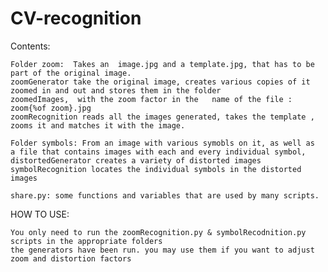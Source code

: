 # CV-recognition

Contents:

    Folder zoom:  Takes an  image.jpg and a template.jpg, that has to be part of the original image. 
    zoomGenerator take the original image, creates various copies of it zoomed in and out and stores them in the folder 
    zoomedImages,  with the zoom factor in the   name of the file : zoom{%of zoom}.jpg
    zoomRecognition reads all the images generated, takes the template , zooms it and matches it with the image.

    Folder symbols: From an image with various symobls on it, as well as 
    a file that contains images with each and every individual symbol, 
    distortedGenerator creates a variety of distorted images  
    symbolRecognition locates the individual symbols in the distorted images
    
    share.py: some functions and variables that are used by many scripts. 
    
HOW TO USE:

    You only need to run the zoomRecognition.py & symbolRecodnition.py scripts in the appropriate folders
    the generators have been run. you may use them if you want to adjust zoom and distortion factors

